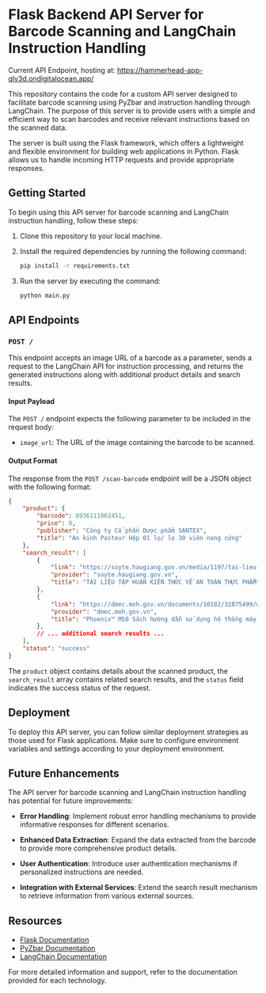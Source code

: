 # Flask Backend API Server for Barcode Scanning and LangChain Instruction Handling

Current API Endpoint, hosting at: https://hammerhead-app-qlv3d.ondigitalocean.app/

This repository contains the code for a custom API server designed to facilitate barcode scanning using PyZbar and instruction handling through LangChain. The purpose of this server is to provide users with a simple and efficient way to scan barcodes and receive relevant instructions based on the scanned data.

The server is built using the Flask framework, which offers a lightweight and flexible environment for building web applications in Python. Flask allows us to handle incoming HTTP requests and provide appropriate responses.

## Getting Started

To begin using this API server for barcode scanning and LangChain instruction handling, follow these steps:

1. Clone this repository to your local machine.

2. Install the required dependencies by running the following command:

   ```bash
   pip install -r requirements.txt
   ```

3. Run the server by executing the command:

   ```bash
   python main.py
   ```

## API Endpoints

### `POST /`

This endpoint accepts an image URL of a barcode as a parameter, sends a request to the LangChain API for instruction processing, and returns the generated instructions along with additional product details and search results.

#### Input Payload

The `POST /` endpoint expects the following parameter to be included in the request body:

- `image_url`: The URL of the image containing the barcode to be scanned.

#### Output Format

The response from the `POST /scan-barcode` endpoint will be a JSON object with the following format:

```json
{
    "product": {
        "barcode": 8936111962451,
        "price": 0,
        "publisher": "Công ty Cổ phần Dược phẩm SANTEX",
        "title": "An kinh Pasteur Hộp 01 lọ/ lọ 30 viên nang cứng"
    },
    "search_result": [
        {
            "link": "https://soyte.haugiang.gov.vn/media/1197/tai-lieu-kien-thuc-attp-cho-nguoi-san-xuat-thuc-pham-dv-an-uong.pdf",
            "provider": "soyte.haugiang.gov.vn",
            "title": "TÀI LIỆU TẬP HUẤN KIẾN THỨC VỀ AN TOÀN THỰC PHẨM"
        },
        {
            "link": "https://dmec.moh.gov.vn/documents/10182/32875499/upload_00130751_1658475459386.pdf?version=1.0&fileId=32906018",
            "provider": "dmec.moh.gov.vn",
            "title": "Phoenix™ M50 Sách hướng dẫn sử dụng hệ thống máy định danh ..."
        },
        // ... additional search results ...
    ],
    "status": "success"
}
```

The `product` object contains details about the scanned product, the `search_result` array contains related search results, and the `status` field indicates the success status of the request.

## Deployment

To deploy this API server, you can follow similar deployment strategies as those used for Flask applications. Make sure to configure environment variables and settings according to your deployment environment.

## Future Enhancements

The API server for barcode scanning and LangChain instruction handling has potential for future improvements:

- **Error Handling**: Implement robust error handling mechanisms to provide informative responses for different scenarios.

- **Enhanced Data Extraction**: Expand the data extracted from the barcode to provide more comprehensive product details.

- **User Authentication**: Introduce user authentication mechanisms if personalized instructions are needed.

- **Integration with External Services**: Extend the search result mechanism to retrieve information from various external sources.

## Resources

- [Flask Documentation](https://flask.palletsprojects.com/)
- [PyZbar Documentation](https://github.com/NaturalHistoryMuseum/pyzbar)
- [LangChain Documentation](https://langchain-docs.example.com)

For more detailed information and support, refer to the documentation provided for each technology.